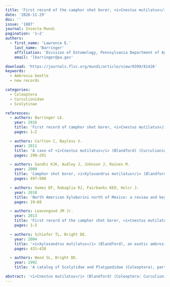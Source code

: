 ```yaml
---
title: 'First record of the camphor shot borer, <i>Cnestus mutilatus</i> (Blandford) (Coleoptera: Curculionidae: Scolytinae), in Massachusetts'
date: '2026-11-29'
doi: ''
issue: '1087'
journal: Insecta Mundi
pagination: '1–2'
authors:
  - first_name: 'Lawrence E.'
    last_name: 'Barringer'
    affiliation: 'Division of Entomology, Pennsylvania Department of Agriculture, 2301 N. Cameron Street, Harrisburg, PA 17110 USA'
    email: 'lbarringer@pa.gov'

download: 'https://journals.flvc.org/mundi/article/view/0399/81426'
keywords:
  - Ambrosia beetle
  - new records

categories:
  - Coleoptera
  - Curculionidae
  - Scolytinae

references:
  - authors: Barringer LE.
    year: 2016
    title: 'First record of camphor shot borer, <i>Cnestus mutilatus</i> (Blandford) (Coleoptera: Curculionidae: Scolytinae) in Pennsylvania. Insecta Mundi 0519'
    pages: 1–2

  - authors: Carlton C, Bayless V.
    year: 2011
    title: 'A case of <i>Cnestus mutilatus</i> (Blandford) (Curculionidae: Scolytinae: Xyleborini) females damaging plastic fuel storage containers in Louisiana, U.S.A. Coleopterists Bulletin 65(3)'
    pages: 290–291

  - authors: Gandhi KJK, Audley J, Johnson J, Raines M.
    year: 2009
    title: 'Camphor shot borer, <i>Xylosandrus mutilatus</i> (Blandford) (Coleoptera: Curculionidae), an adventive ambrosia beetle in Georgia. The Coleopterists Bulletin 63(4)'
    pages: 497–500

  - authors: Gomez DF, Rabaglia RJ, Fairbanks KEO, Hulcr J.
    year: 2018
    title: 'North American Xyleborini north of Mexico: a review and key to genera and species (Coleoptera, Curculionidae, Scolytinae). ZooKeys 768'
    pages: 19–68

  - authors: Leavengood JM Jr.
    year: 2013
    title: 'First record of the camphor shot borer, <i>Cnestus mutilatus</i> (Blandford 1894), (Curculionidae: Scolytinae: Xyleborini) in Kentucky. Insecta Mundi 0308'
    pages: 1–3

  - authors: Schiefer TL, Bright DE.
    year: 2004
    title: '<i>Xylosandrus mutilatus</i> (Blandford), an exotic ambrosia beetle (Coleoptera: Curculionidae: Scolytinae: Xyleborini) new to North America. The Coleopterists Bulletin 58(3)'
    pages: 431–438

  - authors: Wood SL, Bright DE.
    year: 1992
    title: 'A catalog of Scolytidae and Platypodidae (Coleoptera), part 2: Taxonomic index volume A. Great Basin Naturalist Memoirs, No. 13. Brigham Young University; Provo, UT. 833 p.'

abstract: '<i>Cnestus mutilatus</i> (Blandford) (Coleoptera: Curculionidae: Scolytinae) is reported from Massachusetts for the first time. Brief trapping information is provided.'
---
```

